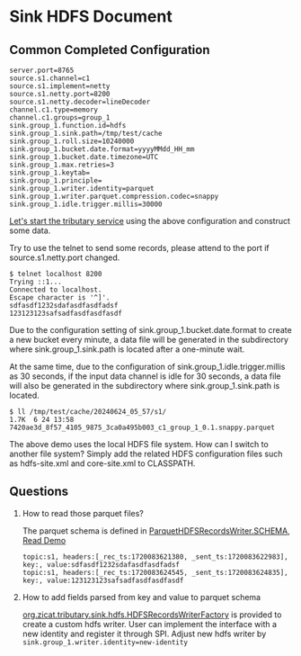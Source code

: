 # Sink HDFS Document

## Common Completed Configuration

```properties
server.port=8765
source.s1.channel=c1
source.s1.implement=netty
source.s1.netty.port=8200
source.s1.netty.decoder=lineDecoder
channel.c1.type=memory
channel.c1.groups=group_1
sink.group_1.function.id=hdfs
sink.group_1.sink.path=/tmp/test/cache
sink.group_1.roll.size=10240000
sink.group_1.bucket.date.format=yyyyMMdd_HH_mm
sink.group_1.bucket.date.timezone=UTC
sink.group_1.max.retries=3
sink.group_1.keytab=
sink.group_1.principle=
sink.group_1.writer.identity=parquet
sink.group_1.writer.parquet.compression.codec=snappy
sink.group_1.idle.trigger.millis=30000
```

[Let's start the tributary service](../../doc/user_guide.md) using the above configuration and
construct some data.

Try to use the telnet to send some records, please attend to the port if source.s1.netty.port
changed.

```shell
$ telnet localhost 8200
Trying ::1...
Connected to localhost.
Escape character is '^]'.
sdfasdf1232sdafasdfasdfadsf
123123123safsadfasdfasdfasdf
```

Due to the configuration setting of sink.group_1.bucket.date.format to create a new bucket every
minute, a data file will be generated in the subdirectory where sink.group_1.sink.path is located
after a one-minute wait.

At the same time, due to the configuration of sink.group_1.idle.trigger.millis as 30 seconds, if the
input data channel is idle for 30 seconds, a data file will also be generated in the subdirectory
where sink.group_1.sink.path is located.

```shell
$ ll /tmp/test/cache/20240624_05_57/s1/
1.7K  6 24 13:58 7420ae3d_8f57_4105_9875_3ca0a495b003_c1_group_1_0.1.snappy.parquet
```

The above demo uses the local HDFS file system. How can I switch to another file system? Simply add
the related HDFS configuration files such as hdfs-site.xml and core-site.xml to CLASSPATH.

## Questions

1. How to read those parquet files?

   The parquet schema is defined
   in [ParquetHDFSRecordsWriter.SCHEMA](src/main/java/org/zicat/tributary/sink/hdfs/ParquetHDFSRecordsWriter.java), [Read Demo](../../sample-code/src/main/java/org/zicat/tributary/demo/sink/HDFSSinkParquetReader.java)

   ```text
   topic:s1, headers:[_rec_ts:1720083621380, _sent_ts:1720083622983], key:, value:sdfasdf1232sdafasdfasdfadsf
   topic:s1, headers:[_rec_ts:1720083624545, _sent_ts:1720083624835], key:, value:123123123safsadfasdfasdfasdf
   ```

2. How to add fields parsed from key and value to parquet schema

   [org.zicat.tributary.sink.hdfs.HDFSRecordsWriterFactory](src/main/java/org/zicat/tributary/sink/hdfs/HDFSRecordsWriterFactory.java)
   is provided to create a custom hdfs writer. User can implement the interface with a new identity
   and register it through SPI. Adjust new hdfs writer by
   `sink.group_1.writer.identity=new-identity`
  
   
